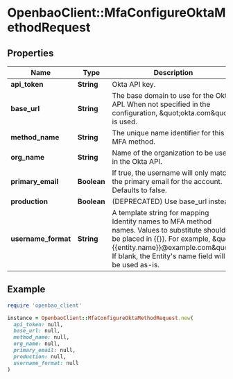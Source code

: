 # OpenbaoClient::MfaConfigureOktaMethodRequest

## Properties

| Name | Type | Description | Notes |
| ---- | ---- | ----------- | ----- |
| **api_token** | **String** | Okta API key. | [optional] |
| **base_url** | **String** | The base domain to use for the Okta API. When not specified in the configuration, \&quot;okta.com\&quot; is used. | [optional] |
| **method_name** | **String** | The unique name identifier for this MFA method. | [optional] |
| **org_name** | **String** | Name of the organization to be used in the Okta API. | [optional] |
| **primary_email** | **Boolean** | If true, the username will only match the primary email for the account. Defaults to false. | [optional] |
| **production** | **Boolean** | (DEPRECATED) Use base_url instead. | [optional] |
| **username_format** | **String** | A template string for mapping Identity names to MFA method names. Values to substitute should be placed in {{}}. For example, \&quot;{{entity.name}}@example.com\&quot;. If blank, the Entity&#39;s name field will be used as-is. | [optional] |

## Example

```ruby
require 'openbao_client'

instance = OpenbaoClient::MfaConfigureOktaMethodRequest.new(
  api_token: null,
  base_url: null,
  method_name: null,
  org_name: null,
  primary_email: null,
  production: null,
  username_format: null
)
```

